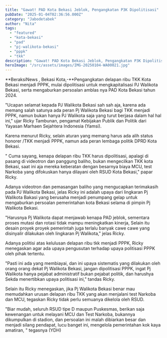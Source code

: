```yaml
---
title: "Gawat! PAD Kota Bekasi Jeblok, Pengangkatan P3K Dipolitisasi"
pubDate: "2025-01-04T02:36:56.000Z"
category: "Jabodetabek"
author: "Nita"
tags: 
  - "featured"
  - "kota-bekasi"
  - "pad"
  - "pj-walikota-bekasi"
  - "pppk"
  - "tkk"
description: "Gawat! PAD Kota Bekasi Jeblok, Pengangkatan P3K Dipolitisasi"
heroImage: "/src/assets/images/IMG-20250104-WA00021.jpg"
---
```


**BeraksiNews , Bekasi Kota,-**Pengangkatan delapan ribu TKK Kota Bekasi menjadi PPPK, mulai dipolitisasi untuk mengkapitalisasi PJ Walikota Bekasi, serta mengaburkan persoalan amblas nya PAD Kota Bekasi tahun 2024.

"Ucapan selamat kepada PJ Walikota Bekasi sah sah aja, karena ada memang salah satunya ada peran Pj Walikota Bekasi bagi TKK menjadi PPPK, namun bukan hanya PJ Walikota saja yang turut berjasa dalam hal hal ini," ujar Ricky Tambunan, pengamat Kebijakan Publik dan Politik dari Yayasan Marhaen Sejahtera Indonesia (Yamsi).

Karena menurut Ricky, selain aturan yang memang harus ada alih status honorer /TKK menjadi PPPK, namun ada peran lembaga politik DPRD Kota Bekasi.

" Cuma sayang, kenapa delapan ribu TKK harus dipolitisasi, apalagi di pasang di videotron dan panggung baliho, bukan mengecilkan TKK kota Bekasi, saat ini aja mereka keberatan dengan besarnya biaya MCU, test Narkoba yang difokuskan hanya dilayani oleh RSUD Kota Bekasi," papar Ricky.

Adanya videotron dan pemasangan baliho yang mengucapkan terimakasih pada PJ Walikota Bekasi, jelas Ricky ini adalah upaya dari lingkaran Pj Walikota Bakasi yang berusaha menjadi penumpang gelap untuk mengaburkan persoalan pemerintahan kota Bekasi selama di pimpin Pj Walikota Bekasi.

"Harusnya Pj Walikota dapat menjawab kenapa PAD jeblok, sementara proses mutasi dan rotasi tidak mampu meningkatkan kinerja, Selain itu desain proyek proyek pemerintah juga terlalu banyak cawe cawe yang disinyalir dilakukan oleh lingkaran Pj Walikota," jelas Ricky.

Adanya politisi atas kelulusan delapan ribu tkk menjadi PPPK, Ricky menegaskan agar ada upaya pengusutan terhadap upaya politisasi PPPK oleh pihak tertentu.

"Pasti ini ada yang membiayai, dan ini upaya sistematis yang dilakukan oleh orang orang dekat Pj Walikota Bekasi, jangan dipolitisasi PPPK, ingat Pj Walikota hanya pejabat administratif bukan pejabat politik, dan harushya Sekda menertibkan upaya politisasi ini," tandas Ricky.

Selain itu Ricky menegaskan, jika Pj Walikota Bekasi benar mau memudahkan urusan delapan ribu TKK yang akan menjalani test Narkoba dan MCU, tegaskan Ricky tidak perlu semuanya dikelola oleh RSUD.

"Biar mudah, seluruh RSUD tipe D maupun Puskesmas, berikan saja kewenangan untuk melayani MCU dan Test Narkoba, bukannya dikumpulkan di stadion, dan persoalan ini malah dibiarkan besar dan menjadi silang pendapat, lucu banget ini, mengelola pemerintahan kok kaya amatiran, " tegasnya (YDH)
